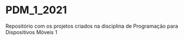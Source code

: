 # PDM_1_2021
Repositório com os projetos criados na disciplina de Programação para Dispositivos Móveis 1
